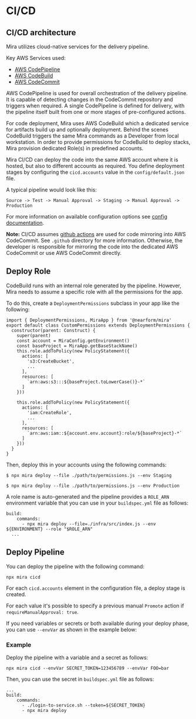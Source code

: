 # CI/CD

## CI/CD architecture

Mira utilizes cloud-native services for the delivery pipeline.

Key AWS Services used:
* [AWS CodePipeline](https://aws.amazon.com/codepipeline/getting-started/)
* [AWS CodeBuild](https://docs.aws.amazon.com/codebuild/latest/userguide/getting-started.html)
* [AWS CodeCommit](https://docs.aws.amazon.com/codecommit/latest/userguide/getting-started-cc.html)

AWS CodePipeline is used for overall orchestration of the delivery pipeline. It is capable of detecting changes in the
CodeCommit repository and triggers when required. A single CodePipeline is defined for delivery, with the pipeline itself built from one or more stages of pre-configured actions.

For code deployment, Mira uses AWS CodeBuild which a dedicated service for artifacts build up and optionally deployment.
Behind the scenes CodeBuild triggers the same Mira commands as a Developer from local workstation.
In order to provide permissions for CodeBuild to deploy stacks, Mira provision dedicated Role(s) in predefined accounts.

Mira CI/CD can deploy the code into the same AWS account where it is hosted, but also to different accounts as required.
You define deployment stages by configuring the `cicd.accounts` value in the `config/default.json` file.

A typical pipeline would look like this:

`Source -> Test -> Manual Approval -> Staging -> Manual Approval -> Production`

For more information on available configuration options see [config documentation](../config/README.md). 

__Note:__ CI/CD assumes [github actions](https://github.com/features/actions) are used for code mirroring into AWS CodeCommit. See `.github` directory for more information.
Otherwise, the developer is responsible for mirroring the code into the dedicated AWS CodeCommit or use AWS CodeCommit directly.

## Deploy Role

CodeBuild runs with an internal role generated by the pipeline. However, Mira needs to assume a specific role with all the permissions for the app.

To do this, create a `DeploymentPermissions` subclass in your app like the following:

```
import { DeploymentPermissions, MiraApp } from '@nearform/mira'
export default class CustomPermissions extends DeploymentPermissions {
  constructor(parent: Construct) {
    super(parent)
    const account = MiraConfig.getEnvironment()
    const baseProject = MiraApp.getBaseStackName()
    this.role.addToPolicy(new PolicyStatement({
      actions: [
        's3:CreateBucket',
        ...
      ],
      resources: [
        `arn:aws:s3:::${baseProject.toLowerCase()}-*`
      ]
    }))

    this.role.addToPolicy(new PolicyStatement({
      actions: [
        'iam:CreateRole',
        ...
      ],
      resources: [
        `arn:aws:iam::${account.env.account}:role/${baseProject}-*`
      ]
    }))
  }
}
```

Then, deploy this in your accounts using the following commands:

```
$ npx mira deploy --file ./path/to/permissions.js --env Staging

$ npx mira deploy --file ./path/to/permissions.js --env Production

```
A role name is auto-generated and the pipeline provides a `ROLE_ARN` environment variable that you can use in your `buildspec.yml` file as follows:

```
build:
    commands:
      - npx mira deploy --file=./infra/src/index.js --env ${ENVIRONMENT} --role "$ROLE_ARN"
  ...
```

## Deploy Pipeline

You can deploy the pipeline with the following command:

```
npx mira cicd
```
For each `cicd.accounts` element in the configuration file, a deploy stage is created.

For each value it's possible to specify a previous manual `Promote` action if `requireManualApproval: true`.

If you need variables or secrets or both available during your deploy phase, you can use `--envVar` as shown in the example below:

### Example 
Deploy the pipeline with a variable and a secret as follows:
```
npx mira cicd --envVar SECRET_TOKEN=123456789 --envVar FOO=bar
```

Then, you can use the secret in `buildspec.yml` file as follows:
```
...
build:
    commands:
      - ./login-to-service.sh --token=${SECRET_TOKEN}
      - npx mira deploy
```


